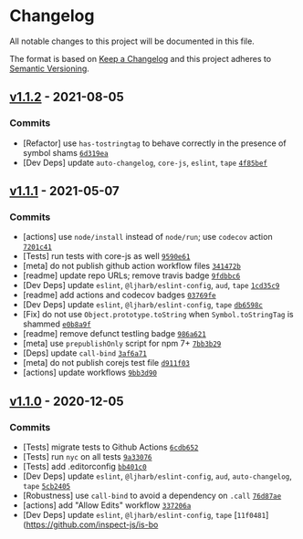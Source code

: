 # Changelog

All notable changes to this project will be documented in this file.

The format is based on [Keep a Changelog](https://keepachangelog.com/en/1.0.0/)
and this project adheres to [Semantic Versioning](https://semver.org/spec/v2.0.0.html).

## [v1.1.2](https://github.com/inspect-js/is-boolean-object/compare/v1.1.1...v1.1.2) - 2021-08-05

### Commits

- [Refactor] use `has-tostringtag` to behave correctly in the presence of symbol shams [`6d319ea`](https://github.com/inspect-js/is-boolean-object/commit/6d319eac0ba237f7ba440a1fc4b32d007b1b0cf3)
- [Dev Deps] update `auto-changelog`, `core-js`, `eslint`, `tape` [`4f85bef`](https://github.com/inspect-js/is-boolean-object/commit/4f85bef244f8fdd9ab99db0afe0b8fa00c853709)

## [v1.1.1](https://github.com/inspect-js/is-boolean-object/compare/v1.1.0...v1.1.1) - 2021-05-07

### Commits

- [actions] use `node/install` instead of `node/run`; use `codecov` action [`7201c41`](https://github.com/inspect-js/is-boolean-object/commit/7201c41fc1fd9d64b51716b80fc63d95064a4a59)
- [Tests] run tests with core-js as well [`9590e61`](https://github.com/inspect-js/is-boolean-object/commit/9590e6135505e2e3f69c6d8785a539fca1b1e594)
- [meta] do not publish github action workflow files [`341472b`](https://github.com/inspect-js/is-boolean-object/commit/341472bbe9855030c7eda9340ee4284244f0a4ad)
- [readme] update repo URLs; remove travis badge [`9fdbbc6`](https://github.com/inspect-js/is-boolean-object/commit/9fdbbc64b2a70ee93fcfd95fc6c94c7ec2bbedd4)
- [Dev Deps] update `eslint`, `@ljharb/eslint-config`, `aud`, `tape` [`1cd35c9`](https://github.com/inspect-js/is-boolean-object/commit/1cd35c9b9b0b4af203f20bda0d7fd60798e57f99)
- [readme] add actions and codecov badges [`03769fe`](https://github.com/inspect-js/is-boolean-object/commit/03769feb1466f03b1345882ca0e4f8cacbbce9ce)
- [Dev Deps] update `eslint`, `@ljharb/eslint-config`, `tape` [`db6598c`](https://github.com/inspect-js/is-boolean-object/commit/db6598c4cabcd0ffd2ba9b4525b53907f8b2ff1f)
- [Fix] do not use `Object.prototype.toString` when `Symbol.toStringTag` is shammed [`e0b8a9f`](https://github.com/inspect-js/is-boolean-object/commit/e0b8a9f0fc1290a0a29c75967d56bc1c17eb8d2d)
- [readme] remove defunct testling badge [`986a621`](https://github.com/inspect-js/is-boolean-object/commit/986a6217da7385f7063e1d4e4bf5be2892d00c20)
- [meta] use `prepublishOnly` script for npm 7+ [`7bb3b29`](https://github.com/inspect-js/is-boolean-object/commit/7bb3b2902008ca07af4185ca98bc41b3222d579f)
- [Deps] update `call-bind` [`3af6a71`](https://github.com/inspect-js/is-boolean-object/commit/3af6a71e1004c79567630ac9944b9f2cc184ac77)
- [meta] do not publish corejs test file [`d911f03`](https://github.com/inspect-js/is-boolean-object/commit/d911f0368b6922645d15b9e28f3ed92e1badcef4)
- [actions] update workflows [`9bb3d90`](https://github.com/inspect-js/is-boolean-object/commit/9bb3d9015f377280324b162a3062d21936707216)

## [v1.1.0](https://github.com/inspect-js/is-boolean-object/compare/v1.0.1...v1.1.0) - 2020-12-05

### Commits

- [Tests] migrate tests to Github Actions [`6cdb652`](https://github.com/inspect-js/is-boolean-object/commit/6cdb652add3c6e44c2f7fe07c5ca4c0d14ddc2c1)
- [Tests] run `nyc` on all tests [`9a33076`](https://github.com/inspect-js/is-boolean-object/commit/9a33076d14869bf5120a6ca3903bcb9a008cf2e5)
- [Tests] add .editorconfig [`bb401c0`](https://github.com/inspect-js/is-boolean-object/commit/bb401c084416b010d64e0c5a74465b37addab31f)
- [Dev Deps] update `eslint`, `@ljharb/eslint-config`, `aud`, `auto-changelog`, `tape` [`5cb2405`](https://github.com/inspect-js/is-boolean-object/commit/5cb24052ca84d840e929f05cd1fe6c03b85ec032)
- [Robustness] use `call-bind` to avoid a dependency on `.call` [`76d87ae`](https://github.com/inspect-js/is-boolean-object/commit/76d87ae74235a9995d39bcf5783c04c744c34520)
- [actions] add "Allow Edits" workflow [`337206a`](https://github.com/inspect-js/is-boolean-object/commit/337206af74bd7c340bc938ab6dc0535c08490b3d)
- [Dev Deps] update `eslint`, `@ljharb/eslint-config`, `tape` [`11f0481`](https://github.com/inspect-js/is-bo